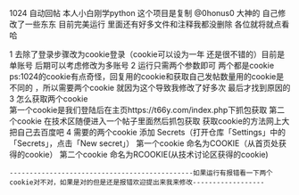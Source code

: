 1024 自动回帖 本人小白刚学python 这个项目是复制 @0honus0 大神的 自己修改了一些东东 目前完美运行  里面还有好多文件和注释我都没删除 各位就将就点看哈 


1   去除了登录步骤改为cookie登录（cookie可以设为一年 还是很不错的）目前是单账号  后期可以考虑修改为多账号
2   运行只需两个参数即可 两个都是cookie ps:1024的cookie有点奇怪，回复用的cookie和获取自己发帖数量用的cookie是不同的 ，所以需要两个cookie
     就因为这个导致我修改了好多次 最后才找到原因的  
3   怎么获取两个cookie    
      第一个cookie是我们登陆后在主页https://t66y.com/index.php下抓包获取
      第二个cookie 在技术区随便进入一个帖子里面然后抓包获取
      获取cookie的方法网上大把自己去百度吧
4   需要的两个cookie  添加 Secrets（打开仓库「Settings」中的「Secrets」，点击「New secret」）
    第一个cookie  命名为COOKIE（从首页处获得的cookie）
    第二个cookie  命名为RCOOKIE(从技术讨论区获得的cookie)
    
    
    
    ----------------------------------------------如果运行有报错看一下两个cookie对不对，如果是对的但是还是报错欢迎提出来我来修改------------------    
